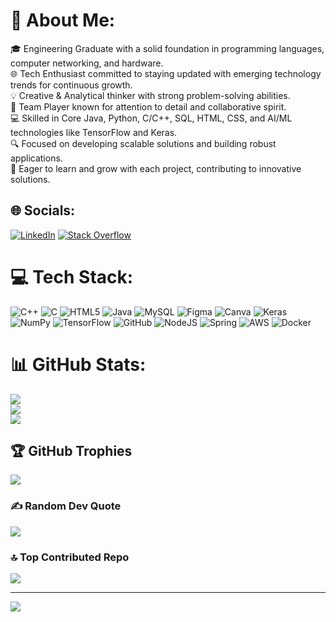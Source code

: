 # 💫 About Me:
🎓 Engineering Graduate with a solid foundation in programming languages, computer networking, and hardware.<br>🌐 Tech Enthusiast committed to staying updated with emerging technology trends for continuous growth.<br>💡 Creative & Analytical thinker with strong problem-solving abilities.<br>🤝 Team Player known for attention to detail and collaborative spirit.<br>💻 Skilled in Core Java, Python, C/C++, SQL, HTML, CSS, and AI/ML technologies like TensorFlow and Keras.<br>🔍 Focused on developing scalable solutions and building robust applications.<br>🌱 Eager to learn and grow with each project, contributing to innovative solutions.


## 🌐 Socials:
[![LinkedIn](https://img.shields.io/badge/LinkedIn-%230077B5.svg?logo=linkedin&logoColor=white)](https://linkedin.com/in/amit-anand20) [![Stack Overflow](https://img.shields.io/badge/-Stackoverflow-FE7A16?logo=stack-overflow&logoColor=white)](https://stackoverflow.com/users/27697359) 

# 💻 Tech Stack:
![C++](https://img.shields.io/badge/c++-%2300599C.svg?style=for-the-badge&logo=c%2B%2B&logoColor=white) ![C](https://img.shields.io/badge/c-%2300599C.svg?style=for-the-badge&logo=c&logoColor=white) ![HTML5](https://img.shields.io/badge/html5-%23E34F26.svg?style=for-the-badge&logo=html5&logoColor=white) ![Java](https://img.shields.io/badge/java-%23ED8B00.svg?style=for-the-badge&logo=openjdk&logoColor=white) ![MySQL](https://img.shields.io/badge/mysql-4479A1.svg?style=for-the-badge&logo=mysql&logoColor=white) ![Figma](https://img.shields.io/badge/figma-%23F24E1E.svg?style=for-the-badge&logo=figma&logoColor=white) ![Canva](https://img.shields.io/badge/Canva-%2300C4CC.svg?style=for-the-badge&logo=Canva&logoColor=white) ![Keras](https://img.shields.io/badge/Keras-%23D00000.svg?style=for-the-badge&logo=Keras&logoColor=white) ![NumPy](https://img.shields.io/badge/numpy-%23013243.svg?style=for-the-badge&logo=numpy&logoColor=white) ![TensorFlow](https://img.shields.io/badge/TensorFlow-%23FF6F00.svg?style=for-the-badge&logo=TensorFlow&logoColor=white)  ![GitHub](https://img.shields.io/badge/github-%23121011.svg?style=for-the-badge&logo=github&logoColor=white) ![NodeJS](https://img.shields.io/badge/node.js-6DA55F?style=for-the-badge&logo=node.js&logoColor=white) ![Spring](https://img.shields.io/badge/spring-%236DB33F.svg?style=for-the-badge&logo=spring&logoColor=white)  ![AWS](https://img.shields.io/badge/AWS-%23FF9900.svg?style=for-the-badge&logo=amazon-aws&logoColor=white) ![Docker](https://img.shields.io/badge/docker-%230db7ed.svg?style=for-the-badge&logo=docker&logoColor=white)
# 📊 GitHub Stats:
![](https://github-readme-stats.vercel.app/api?username=AmitAnand-git&theme=dark&hide_border=false&include_all_commits=false&count_private=false)<br/>
![](https://github-readme-streak-stats.herokuapp.com/?user=AmitAnand-git&theme=dark&hide_border=false)<br/>
![](https://github-readme-stats.vercel.app/api/top-langs/?username=AmitAnand-git&theme=dark&hide_border=false&include_all_commits=false&count_private=false&layout=compact)

## 🏆 GitHub Trophies
![](https://github-profile-trophy.vercel.app/?username=AmitAnand-git&theme=radical&no-frame=false&no-bg=true&margin-w=4)

### ✍️ Random Dev Quote
![](https://quotes-github-readme.vercel.app/api?type=horizontal&theme=radical)

### 🔝 Top Contributed Repo
![](https://github-contributor-stats.vercel.app/api?username=AmitAnand-git&limit=5&theme=dark&combine_all_yearly_contributions=true)

---
[![](https://visitcount.itsvg.in/api?id=AmitAnand-git&icon=9&color=0)](https://visitcount.itsvg.in)

<!-- Proudly created with GPRM ( https://gprm.itsvg.in ) -->
